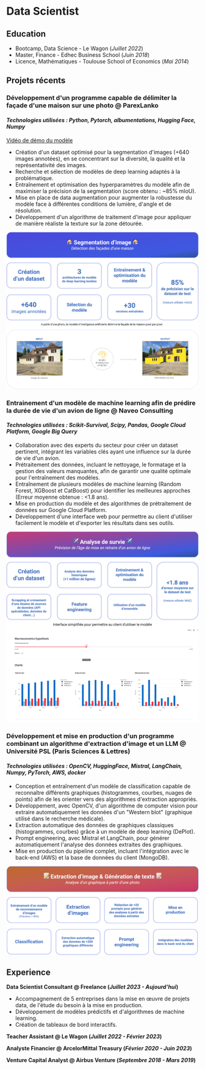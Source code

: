 # Data Scientist

## Education
- Bootcamp, Data Science - Le Wagon (_Juillet 2022_)								       		
- Master, Finance - Edhec Business School (_Juin 2018_)	 			        		
- Licence, Mathématiques - Toulouse School of Economics (_Mai 2014_)

## Projets récents
### Développement d'un programme capable de délimiter la façade d'une maison sur une photo @ ParexLanko
#### _Technologies utilisées : Python, Pytorch, albumentations, Hugging Face, Numpy_

[Vidéo de démo du modèle](https://www.loom.com/share/f80fabccb75146aeb042374e20ada5b2?sid=ef034fda-362c-431f-a3c8-eed361733092)

- Création d'un dataset optimisé pour la segmentation d'images (+640 images annotées), en se concentrant sur la diversité, la qualité et la représentativité des images. 
- Recherche et sélection de modèles de deep learning adaptés à la problématique.
- Entraînement et optimisation des hyperparamètres du modèle afin de maximiser la précision de la segmentation (score obtenu : ~85% mIoU).
- Mise en place de data augmentation pour augmenter la robustesse du modèle face à différentes conditions de lumière, d'angle et de résolution.
- Développement d'un algorithme de traitement d'image pour appliquer de manière réaliste la texture sur la zone détourée.

![Segmentation d'image](assets/img/segmentation_img.jpg "Segmentation d'image")
![Segmentation d'image - exemple](assets/img/image_segmentation_exemple.jpg "Segmentation d'image - exemple")

### Entrainement d'un modèle de machine learning afin de prédire la durée de vie d'un avion de ligne @ Naveo Consulting
#### _Technologies utilisées : Scikit-Survival, Scipy, Pandas, Google Cloud Platform, Google Big Query_

- Collaboration avec des experts du secteur pour créer un dataset pertinent, intégrant les variables clés ayant une influence sur la durée de vie d'un avion.
- Prétraitement des données, incluant le nettoyage, le formatage et la gestion des valeurs manquantes, afin de garantir une qualité optimale pour l'entraînement des modèles.
- Entraînement de plusieurs modèles de machine learning (Random Forest, XGBoost et CatBoost) pour identifier les meilleures approches (Erreur moyenne obtenue : <1.8 ans).
- Mise en production du modèle et des algorithmes de prétraitement de données sur Google Cloud Platform. 
- Développement d'une interface web pour permettre au client d'utiliser facilement le modèle et d'exporter les résultats dans ses outils.

![Analyse de survie](assets/img/key_figures_survival_1.jpg "Analyse de survie")
![Interface - exemple](assets/img/interface-exemple.jpg "Interface - exemple")

### Développement et mise en production d'un programme combinant un algorithme d'extraction d'image et un LLM @ Université PSL (Paris Sciences & Lettres)
#### _Technologies utilisées : OpenCV, HuggingFace, Mistral, LangChain, Numpy, PyTorch, AWS, docker_

- Conception et entraînement d'un modèle de classification capable de reconnaître différents graphiques (histogrammes, courbes, nuages de points) afin de les orienter vers des algorithmes d'extraction appropriés.
- Développement, avec OpenCV, d'un algorithme de computer vision pour extraire automatiquement les données d'un "Western blot" (graphique utilisé dans le recherche médicale).
- Extraction automatique des données de graphiques classiques (histogrammes, courbes) grâce à un modèle de deep learning (DePlot).
- Prompt engineering, avec Mistral et LangChain, pour générer automatiquement l'analyse des données extraites des graphiques.
- Mise en production du pipeline complet, incluant l'intégration avec le back-end (AWS) et la base de données du client (MongoDB).

![Extraction d'images & LLM](assets/img/key_fig_iroc.jpg "Extraction d'images & LLM")

## Experience
**Data Scientist Consultant @ Freelance (_Juillet 2023 - Aujourd'hui_)**
- Accompagnement de 5 entreprises dans la mise en œuvre de projets data, de l'étude du besoin à la mise en production.
- Développement de modèles prédictifs et d'algorithmes de machine learning.
- Création de tableaux de bord interactifs.
  
**Teacher Assistant @ Le Wagon (_Juillet 2022 - Février 2023_)**

**Analyste Financier @ ArcelorMittal Treasury (_Février 2020 - Juin 2023_)**

**Venture Capital Analyst @ Airbus Venture (_Septembre 2018 - Mars 2019_)**





